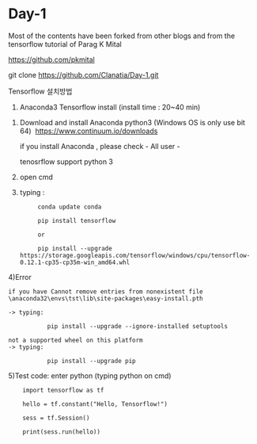 # Day-1

Most of the contents have been forked from other blogs and from the tensorflow tutorial of Parag K Mital

https://github.com/pkmital

git clone https://github.com/Clanatia/Day-1.git


Tensorflow 설치방법

1. Anaconda3 Tensorflow install  (install time : 20~40 min)

 1) Download and install Anaconda python3 (Windows OS is only use bit 64)  https://www.continuum.io/downloads
   
    if you install Anaconda , please check - All user -
    
    tenosrflow support python 3
 
 2) open cmd
 
 3) typing : 
 
             conda update conda
             
             pip install tensorflow 
             
             or
             
             pip install --upgrade https://storage.googleapis.com/tensorflow/windows/cpu/tensorflow-0.12.1-cp35-cp35m-win_amd64.whl
 
 
 4)Error
 
    if you have Cannot remove entries from nonexistent file \anaconda32\envs\tst\lib\site-packages\easy-install.pth
    
    -> typing:
    
               pip install --upgrade --ignore-installed setuptools
    
    not a supported wheel on this platform
    -> typing:
    
               pip install --upgrade pip
  5)Test
  code: enter python (typing python on cmd)
  
        import tensorflow as tf
        
        hello = tf.constant("Hello, Tensorflow!")
        
        sess = tf.Session()
        
        print(sess.run(hello))
        
        
